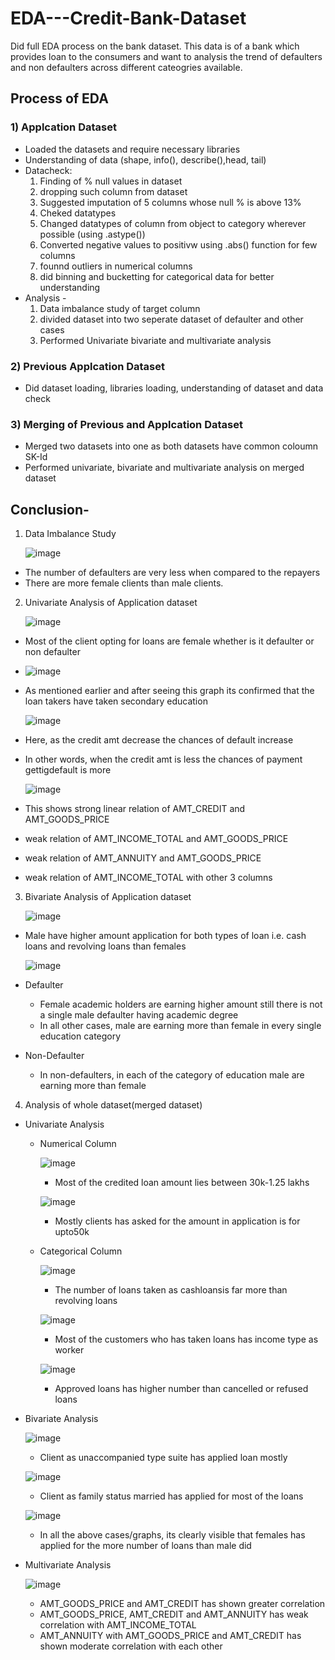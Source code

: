 # EDA---Credit-Bank-Dataset
Did full EDA process on the bank dataset. This data is of a bank which provides loan to the consumers and want to analysis the trend of defaulters and non defaulters across different cateogries available.
## Process of EDA
### 1) Applcation Dataset
- Loaded the datasets and require necessary libraries
- Understanding of data (shape, info(), describe(),head, tail)
- Datacheck:
  1) Finding of % null values in dataset
  2) dropping such column from dataset
  3) Suggested imputation of 5 columns whose null % is above 13%
  4) Cheked datatypes
  5) Changed datatypes of column from object to category wherever possible (using .astype())
  6) Converted negative values to positivw using .abs() function for few columns
  7) founnd outliers in numerical columns
  8) did binning and bucketting for categorical data for better understanding
- Analysis -
  1) Data imbalance study of target column
  2) divided dataset into two seperate dataset of defaulter and other cases
  3) Performed Univariate bivariate and multivariate analysis
### 2) Previous Applcation Dataset
- Did dataset loading, libraries loading, understanding of dataset and data check
### 3) Merging of Previous and Applcation Dataset
- Merged two datasets into one as both datasets have common coloumn SK-Id
- Performed univariate, bivariate and multivariate analysis on merged dataset

## Conclusion- 
1) Data Imbalance Study
   
     ![image](https://github.com/vyanky03/EDA---Credit-Bank-Dataset/assets/99646164/6c021d64-a66e-49cd-9922-1f7982843536)

  - The number of defaulters are very less when compared to the repayers
  - There are more female clients than male clients.
2) Univariate Analysis of Application dataset

    ![image](https://github.com/vyanky03/EDA---Credit-Bank-Dataset/assets/99646164/a18ad095-e6c9-45c0-bf9c-5e887300cbb6)

  - Most of the client opting for loans are female whether is it defaulter or non defaulter
  - 
    ![image](https://github.com/vyanky03/EDA---Credit-Bank-Dataset/assets/99646164/902a8fe7-4f4d-4133-8ff4-b3fb78ea5c26)

  - As mentioned earlier and after seeing this graph its confirmed that the loan takers have taken secondary education
    
    ![image](https://github.com/vyanky03/EDA---Credit-Bank-Dataset/assets/99646164/2410c2b8-894a-4932-b127-ad93fc85029d)

  - Here, as the credit amt decrease the chances of default increase
  - In other words, when the credit amt is less the chances of payment gettigdefault is more

    ![image](https://github.com/vyanky03/EDA---Credit-Bank-Dataset/assets/99646164/ce38c472-73f8-4571-a48b-7148c7497f32)
    
  - This shows strong linear relation of AMT_CREDIT and AMT_GOODS_PRICE
  - weak relation of AMT_INCOME_TOTAL and AMT_GOODS_PRICE
  - weak relation of AMT_ANNUITY and AMT_GOODS_PRICE
  - weak relation of AMT_INCOME_TOTAL with other 3 columns
    
3) Bivariate Analysis of Application dataset
   
   ![image](https://github.com/vyanky03/EDA---Credit-Bank-Dataset/assets/99646164/c2c3f41d-e8c8-485e-9d02-6bbacc6b6322)
   
  - Male have higher amount application for both types of loan i.e. cash loans and revolving loans than females

    ![image](https://github.com/vyanky03/EDA---Credit-Bank-Dataset/assets/99646164/63175ae5-e70a-4612-b100-be273cbc0f4d)

  - Defaulter
    - Female academic holders are earning higher amount still there is not a single male defaulter having academic degree
    - In all other cases, male are earning more than female in every single education category
  - Non-Defaulter
    - In non-defaulters, in each of the category of education male are earning more than female
      
4) Analysis of whole dataset(merged dataset)
   
  - Univariate Analysis
    - Numerical Column

      ![image](https://github.com/vyanky03/EDA---Credit-Bank-Dataset/assets/99646164/d8b53902-bf32-4fd9-9a0e-a959d1ea92ef)

      - Most of the credited loan amount lies between 30k-1.25 lakhs

      ![image](https://github.com/vyanky03/EDA---Credit-Bank-Dataset/assets/99646164/9da10db0-108b-45cb-853c-733ef9a268aa)

      - Mostly clients has asked for the amount in application is for upto50k
    - Categorical Column
      
      ![image](https://github.com/vyanky03/EDA---Credit-Bank-Dataset/assets/99646164/2353fb5c-b3c6-4989-ba53-f94868d28fd5)

      - The number of loans taken as cashloansis far more than revolving loans
     
      ![image](https://github.com/vyanky03/EDA---Credit-Bank-Dataset/assets/99646164/28a12ce0-180c-4f41-85c3-36e5961ed93c)

      - Most of the customers who has taken loans has income type as worker
     
      ![image](https://github.com/vyanky03/EDA---Credit-Bank-Dataset/assets/99646164/caa7261f-65f0-4060-a49c-997e7a67a9c9)

      - Approved loans has higher number than cancelled or refused loans
        
  - Bivariate Analysis
    
    ![image](https://github.com/vyanky03/EDA---Credit-Bank-Dataset/assets/99646164/640d790b-b49c-4467-8cee-afcf5a2c452d)

    - Client as unaccompanied type suite has applied loan mostly

    ![image](https://github.com/vyanky03/EDA---Credit-Bank-Dataset/assets/99646164/213ca5ba-c2af-4d61-92c6-809fca3a5977)

    - Client as family status married has applied for most of the loans
      
    ![image](https://github.com/vyanky03/EDA---Credit-Bank-Dataset/assets/99646164/9afa2334-a860-4efa-ac35-4a163bfbe9c5)

    - In all the above cases/graphs, its clearly visible that females has applied for the more number of loans than male did
      
  - Multivariate Analysis

    ![image](https://github.com/vyanky03/EDA---Credit-Bank-Dataset/assets/99646164/66f447d7-1913-485b-8d6b-628ec7da77b5)

    - AMT_GOODS_PRICE and AMT_CREDIT has shown greater correlation
    - AMT_GOODS_PRICE, AMT_CREDIT and AMT_ANNUITY has weak correlation with AMT_INCOME_TOTAL
    - AMT_ANNUITY with AMT_GOODS_PRICE and AMT_CREDIT has shown moderate correlation with each other



